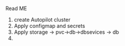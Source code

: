 Read ME

1. create Autopilot cluster
2. Apply configmap and secrets
3. Apply storage -> pvc->db->dbsevices -> db
4. 
